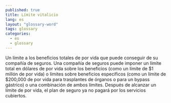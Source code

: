 ```yaml
---
published: true
title: Límite vitalicio
lang: es
layout: "glossary-word"
tags: glossary
categories:
  - es
  - glossary
---
```


Un límite a los beneficios totales de por vida que puede conseguir de su compañía de seguros. Una compañía de seguros puede imponer un límite total en dólares de por vida sobre los beneficios (como un límite de $1 millón de por vida) o límites sobre beneficios específicos (como un límite de $200,000 de por vida para trasplantes de órganos o para un bypass gástrico) o una combinación de ambos límites. Después de alcanzar un límite de por vida, el plan de seguro ya no pagará por los servicios cubiertos.

